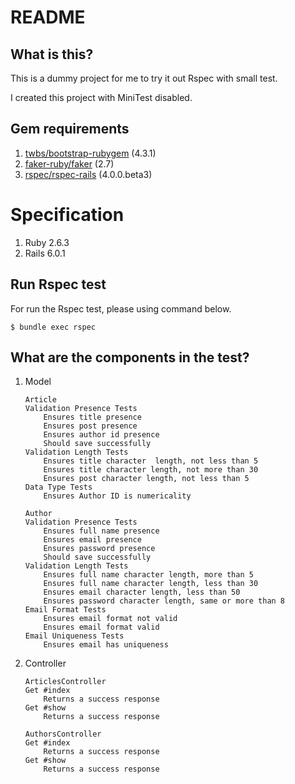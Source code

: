 # README

## What is this?

This is a dummy project for me to try it out Rspec with small test.

I created this project with MiniTest disabled.


## Gem requirements

1. [twbs/bootstrap-rubygem](https://github.com/twbs/bootstrap-rubygem) (4.3.1)
2. [faker-ruby/faker](https://github.com/faker-ruby/faker) (2.7)
3. [rspec/rspec-rails](https://github.com/rspec/rspec-rails) (4.0.0.beta3)


# Specification

1. Ruby 2.6.3
2. Rails 6.0.1


## Run Rspec test

For run the Rspec test, please using command below.

```
$ bundle exec rspec
```

## What are the components in the test?

1. Model
    ```
    Article
    Validation Presence Tests
        Ensures title presence
        Ensures post presence
        Ensures author id presence
        Should save successfully
    Validation Length Tests
        Ensures title character  length, not less than 5
        Ensures title character length, not more than 30
        Ensures post character length, not less than 5
    Data Type Tests
        Ensures Author ID is numericality

    Author
    Validation Presence Tests
        Ensures full name presence
        Ensures email presence
        Ensures password presence
        Should save successfully
    Validation Length Tests
        Ensures full name character length, more than 5
        Ensures full name character length, less than 30
        Ensures email character length, less than 50
        Ensures password character length, same or more than 8
    Email Format Tests
        Ensures email format not valid
        Ensures email format valid
    Email Uniqueness Tests
        Ensures email has uniqueness
    ```

2. Controller
    ```
    ArticlesController
    Get #index
        Returns a success response
    Get #show
        Returns a success response

    AuthorsController
    Get #index
        Returns a success response
    Get #show
        Returns a success response
    ```

